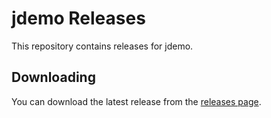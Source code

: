 # jdemo Releases

This repository contains releases for jdemo.

## Downloading

You can download the latest release from the [releases page](releases).
